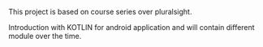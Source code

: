 This project is based on course series over pluralsight.

Introduction with KOTLIN for android application and will contain different module over the time. 
